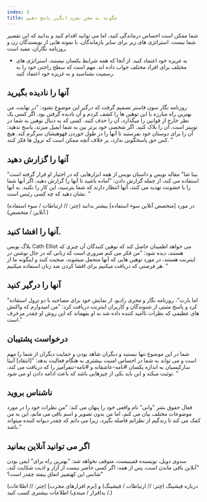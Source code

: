 ```yaml
---
index: 3
title: چگونه به سخن نفرت انگیر پاسخ دهیم
---
```

شما ممکن است احساس درماندگی کنید، اما می توانید اقدام کنید و بدانید که این تقصیر شما نیست. استراتژی های زیر برای سایر بازماندگان، با نمونه هایی از نویسندگان زن و روزنامه نگاران، مفید است.

* به غریزه خود اعتماد کنید. از آنجا که همه شرایط یکسان نیستند، استراتژی های مختلف برای افراد مختلف جواب داده اند. مهم است که سطح راحتی خود را به رسمیت بشناسید و به غریزه خود اعتماد کنید.

## آنها را نادیده بگیرید

روزنامه نگار سون فاستر تصمیم گرفت که درگیر این موضوع نشود: "در نهایت، من  بهترین راه مبارزه با این توهین ها را کشف کردم و آن نادیده گرفتن بود. اگر کسی یک نظر خارج از قوانین را میگذارد، آن را حذف کنید. کسی که به دنبال توهین به شما در توییتر است، آن را بلاک کنید. اگر شخصی خود برتر بین به شما ایمیل میزند، پاسخ ندهید: آن را برای دوستان خود بفرستید تا آنها را در طول خوردن قهوهیشان سرگرم کند. هیچ کس حق پاسخگویی ندارد، بر خلاف آنچه ممکن است که ترول ها فکر کنند. "

## آنها را گزارش دهید

"بینا شا" مقاله نویس و داستان نویس از همه ابزارهایی که در اختیار او قرار گرفته است استفاده می کند، از جمله گزارش دادن: "آماده باشید تا آنها را گزارش دهید، اگر آنها شما را با خشونت تهدید می کنند، آنها انتظار دارند که شما بترسید، این کار را نکنید. به آنها نشان دهید که چه کسی رئیس است. "

(در مورد [متخصص آنلاین سوء استفاده] بیشتر بدانید (چتر: // ارتباطات / سوء استفاده آنلاین / متخصص).)

## آنها را افشا کنید.

بلاگ نویس Cath Elliot می خواهد اطمینان حاصل کند که توهین کنندگان آن چیزی که هستند، دیده شود: "من فکر می کنم ضروری است که زنانی که در حال نوشتن در اینترنت هستند، در مورد توهین هایی که آنها متحمل میشوند، صحبت کنند و اینگونه ما از هر فرصتی که دریافت میکنیم برای افشا کردن ضد زنان استفاده میکنیم. "

## آنها را درگیر کنید

"اما بارت"، روزنامه نگار و مجری رادیو، از نمایش خود برای مصاحبه با دو ترول استفاده کرد و پاسخ مثبتی از شنوندگان و کاربران اینترنت دریافت کرد: "من امیدوارم که واکنش های عظیمی که نظرات ناامید کننده داده شد به او بفهماند که این روش او چقدر مزخرف است."

## درخواست پشتیبان

شما در این موضوع تنها نیستید و دیگران شاهد بودن و حمایت دیگران از شما را مهم است و می تواند به شما در احساس امنیت بیشتری به هنگام فعالیت بدهد: "[انتقاد] آنیتا سارکیسیان به اندازه یکسان #نامه-عاشقانه و #نامه-تنفرآمیز را که دریافت می کند، توئیت میکند و این باید یکی از چیزهایی باشد که باعث ادامه دادن او می شود. "

## ناشناس بروید

فعال حقوق بشر "وانی" نام واقعی خود را پنهان می کند: "من نظرات خود را در مورد موضوعات مختلف بیان می کنم، اما من بدون تصویر و اسم باقی می مانم، این به من کمک می کند تا زندگیم از نظراتم فاصله بگیرد، زیرا می دانم که چقدر دیوانه کننده میتواند باشد."

##  اگر می توانید آنلاین بمانید

سدوی دویل، نویسنده فمینیست، متوقف نخواهد شد: "بهترین راه برای" ایمن بودن "آنلاین باقی ماندن است، پس از همه: اگر کسی حاضر نیست از آزار و اذیت شکایت کند، شانس این  کهتغییر  اتفاق بیفتد چقدر است؟"

(درباره فیشینگ (چتر: // ارتباطات / فیشینگ) و [نرم افزارهای مخرب] (چتر: // اطلاعات / بدافزار / مبتدی) اطلاعات بیشتری کسب کنید.)